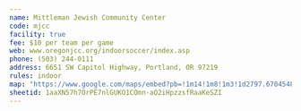 ```yaml
---
name: Mittleman Jewish Community Center
code: mjcc
facility: true
fee: $10 per team per game
web: www.oregonjcc.org/indoorsoccer/index.asp
phone: (503) 244-0111
address: 6651 SW Capitol Highway, Portland, OR 97219
rules: indoor
map: "https://www.google.com/maps/embed?pb=!1m14!1m8!1m3!1d2797.6704548003463!2d-122.70426794999999!3d45.476442!3m2!1i1024!2i768!4f13.1!3m3!1m2!1s0x54950b0830789005%3A0x144766645512d4d!2sMittleman+Jewish+Community+Center!5e0!3m2!1sen!2sus!4v1392243318413"
sheetid: 1aaXN57h7OrPE7nlGUKO1COmn-aO2iHpzzsfRaaKeSZI
---
```

